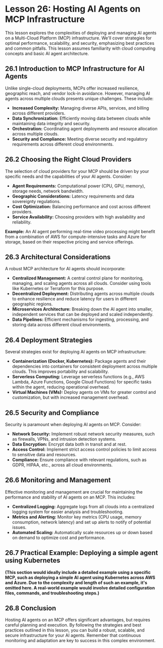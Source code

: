 # Lesson 26: Hosting AI Agents on MCP Infrastructure

This lesson explores the complexities of deploying and managing AI agents on a Multi-Cloud Platform (MCP) infrastructure.  We'll cover strategies for optimal performance, scalability, and security, emphasizing best practices and common pitfalls.  This lesson assumes familiarity with cloud computing concepts and basic AI agent architecture.

## 26.1 Introduction to MCP Infrastructure for AI Agents

Unlike single-cloud deployments, MCPs offer increased resilience, geographic reach, and vendor lock-in avoidance. However, managing AI agents across multiple clouds presents unique challenges.  These include:

* **Increased Complexity:**  Managing diverse APIs, services, and billing across different providers.
* **Data Synchronization:**  Efficiently moving data between clouds while maintaining data integrity and security.
* **Orchestration:**  Coordinating agent deployments and resource allocation across multiple clouds.
* **Security and Compliance:**  Meeting diverse security and regulatory requirements across different cloud environments.

## 26.2 Choosing the Right Cloud Providers

The selection of cloud providers for your MCP should be driven by your specific needs and the capabilities of your AI agents. Consider:

* **Agent Requirements:**  Computational power (CPU, GPU, memory), storage needs, network bandwidth.
* **Geographic Considerations:**  Latency requirements and data sovereignty regulations.
* **Cost Optimization:**  Balancing performance and cost across different providers.
* **Service Availability:**  Choosing providers with high availability and reliability.

**Example:** An AI agent performing real-time video processing might benefit from a combination of AWS for compute-intensive tasks and Azure for storage, based on their respective pricing and service offerings.

## 26.3 Architectural Considerations

A robust MCP architecture for AI agents should incorporate:

* **Centralized Management:**  A central control plane for monitoring, managing, and scaling agents across all clouds.  Consider using tools like Kubernetes or Terraform for this purpose.
* **Decentralized Deployment:**  Distributing agents across multiple clouds to enhance resilience and reduce latency for users in different geographic regions.
* **Microservices Architecture:**  Breaking down the AI agent into smaller, independent services that can be deployed and scaled independently.
* **Data Pipelines:**  Efficient mechanisms for ingesting, processing, and storing data across different cloud environments.


## 26.4 Deployment Strategies

Several strategies exist for deploying AI agents on MCP infrastructure:

* **Containerization (Docker, Kubernetes):**  Package agents and their dependencies into containers for consistent deployment across multiple clouds. This improves portability and scalability.
* **Serverless Computing:**  Leverage serverless functions (e.g., AWS Lambda, Azure Functions, Google Cloud Functions) for specific tasks within the agent, reducing operational overhead.
* **Virtual Machines (VMs):**  Deploy agents on VMs for greater control and customization, but with increased management overhead.


## 26.5 Security and Compliance

Security is paramount when deploying AI agents on MCP.  Consider:

* **Network Security:**  Implement robust network security measures, such as firewalls, VPNs, and intrusion detection systems.
* **Data Encryption:**  Encrypt data both in transit and at rest.
* **Access Control:**  Implement strict access control policies to limit access to sensitive data and resources.
* **Compliance:**  Ensure compliance with relevant regulations, such as GDPR, HIPAA, etc., across all cloud environments.


## 26.6 Monitoring and Management

Effective monitoring and management are crucial for maintaining the performance and stability of AI agents on an MCP.  This includes:

* **Centralized Logging:**  Aggregate logs from all clouds into a centralized logging system for easier analysis and troubleshooting.
* **Metrics and Alerting:**  Monitor key metrics (CPU usage, memory consumption, network latency) and set up alerts to notify of potential issues.
* **Automated Scaling:**  Automatically scale resources up or down based on demand to optimize cost and performance.


## 26.7 Practical Example: Deploying a simple agent using Kubernetes

**(This section would ideally include a detailed example using a specific MCP, such as deploying a simple AI agent using Kubernetes across AWS and Azure.  Due to the complexity and length of such an example, it's omitted here.  A real-world example would involve detailed configuration files, commands, and troubleshooting steps.)**


## 26.8 Conclusion

Hosting AI agents on an MCP offers significant advantages, but requires careful planning and execution.  By following the strategies and best practices outlined in this lesson, you can build a robust, scalable, and secure infrastructure for your AI agents. Remember that continuous monitoring and adaptation are key to success in this complex environment.
